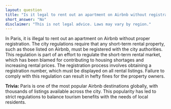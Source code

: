 ```yaml
---
layout: question
title: "Is it legal to rent out an apartment on Airbnb without registration in Paris?"
short_answer: "No"
disclaimer: "This is not legal advice. Laws may vary by region."
---
```


In Paris, it is illegal to rent out an apartment on Airbnb without proper registration. The city regulations require that any short-term rental property, such as those listed on Airbnb, must be registered with the city authorities. This regulation is part of an effort to regulate the short-term rental market, which has been blamed for contributing to housing shortages and increasing rental prices. The registration process involves obtaining a registration number, which must be displayed on all rental listings. Failure to comply with this regulation can result in hefty fines for the property owners.

**Trivia:** Paris is one of the most popular Airbnb destinations globally, with thousands of listings available across the city. This popularity has led to strict regulations to balance tourism benefits with the needs of local residents.
